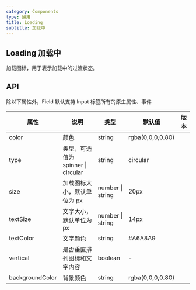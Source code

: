 ```yaml
---
category: Components
type: 通用
title: Loading
subtitle: 加载中
---
```


## Loading 加载中

加载图标，用于表示加载中的过渡状态。

## API

除以下属性外，Field 默认支持 Input 标签所有的原生属性、事件

| 属性 | 说明 | 类型 | 默认值 | 版本 |
| --- | --- | --- | --- | --- |
| color | 颜色 | string | rgba(0,0,0,0.80) |  |
| type | 类型，可选值为 spinner \| circular | string | circular |  |
| size | 加载图标大小，默认单位为 px | number \| string | 20px |  |
| textSize | 文字大小，默认单位为 px | number \| string | 14px |  |
| textColor | 文字颜色 | string | #A6A8A9 |  |
| vertical | 是否垂直排列图标和文字内容 | boolean | - |  |
| backgroundColor | 背景颜色 | string | rgba(0,0,0,0.80) |  |
